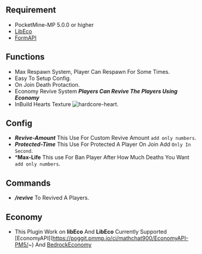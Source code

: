 ## Requirement
- PocketMine-MP 5.0.0 or higher
- [LibEco](https://poggit.pmmp.io/ci/ACM-PocketMine-MP/libEco/~)
- [FormAPI](https://poggit.pmmp.io/ci/jojoe77777/FormAPI/~)

## Functions
- Max Respawn System, Player Can Respawn For Some Times.
- Easy To Setup Config.
- On Join Death Protaction.
- Economy Revive System ***Players Can Revive The Players Using Economy***
- InBuild Hearts Texture ![hardcore-heart](https://github.com/GabBiswajit/Heardcore/assets/121815367/57167adf-ac03-41b6-820e-cc381cecb8ce).

## Config
- ***Revive-Amount*** This Use For Custom Revive Amount `add only numbers`.
- ***Protected-Time*** This Use For Protected A Player On Join Add `Only In Second`.
- ***Max-Life** This use For Ban Player After How Much Deaths You Want `add only numbers`.

## Commands
- ***/revive*** To Revived A Players.

## Economy
- This Plugin Work on **libEco** And **LibEco** Currently Supported [EconomyAPI[(https://poggit.pmmp.io/ci/mathchat900/EconomyAPI-PM5/~) And [BedrockEconomy](https://poggit.pmmp.io/p/BedrockEconomy/)

